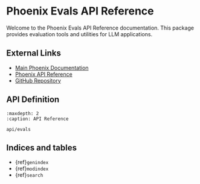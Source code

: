 # Phoenix Evals API Reference

Welcome to the Phoenix Evals API Reference documentation. This package provides evaluation tools and utilities for LLM applications.

## External Links

- [Main Phoenix Documentation](https://arize.com/docs/phoenix)
- [Phoenix API Reference](https://arize-phoenix.readthedocs.io/)
- [GitHub Repository](https://github.com/Arize-ai/phoenix)

## API Definition

```{toctree}
:maxdepth: 2
:caption: API Reference

api/evals
```

## Indices and tables

- {ref}`genindex`
- {ref}`modindex`
- {ref}`search` 